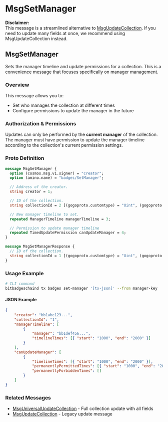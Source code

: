 # MsgSetManager

**Disclaimer:**\
This message is a streamlined alternative to [MsgUpdateCollection](broken-reference). If you need to update many fields at once, we recommend using MsgUpdateCollection instead.

## MsgSetManager

Sets the manager timeline and update permissions for a collection. This is a convenience message that focuses specifically on manager management.

### Overview

This message allows you to:

* Set who manages the collection at different times
* Configure permissions to update the manager in the future

### Authorization & Permissions

Updates can only be performed by the **current manager** of the collection. The manager must have permission to update the manager timeline according to the collection's current permission settings.

### Proto Definition

```protobuf
message MsgSetManager {
  option (cosmos.msg.v1.signer) = "creator";
  option (amino.name) = "badges/SetManager";

  // Address of the creator.
  string creator = 1;

  // ID of the collection.
  string collectionId = 2 [(gogoproto.customtype) = "Uint", (gogoproto.nullable) = false];

  // New manager timeline to set.
  repeated ManagerTimeline managerTimeline = 3;

  // Permission to update manager timeline
  repeated TimedUpdatePermission canUpdateManager = 4;
}

message MsgSetManagerResponse {
  // ID of the collection.
  string collectionId = 1 [(gogoproto.customtype) = "Uint", (gogoproto.nullable) = false];
}
```

### Usage Example

```bash
# CLI command
bitbadgeschaind tx badges set-manager '[tx-json]' --from manager-key
```

#### JSON Example

```json
{
    "creator": "bb1abc123...",
    "collectionId": "1",
    "managerTimeline": [
        {
            "manager": "bb1def456...",
            "timelineTimes": [{ "start": "1000", "end": "2000" }]
        }
    ],
    "canUpdateManager": [
        {
            "timelineTimes": [{ "start": "1000", "end": "2000" }],
            "permanentlyPermittedTimes": [{ "start": "1000", "end": "2000" }],
            "permanentlyForbiddenTimes": []
        }
    ]
}
```

### Related Messages

* [MsgUniversalUpdateCollection](broken-reference) - Full collection update with all fields
* [MsgUpdateCollection](broken-reference) - Legacy update message
